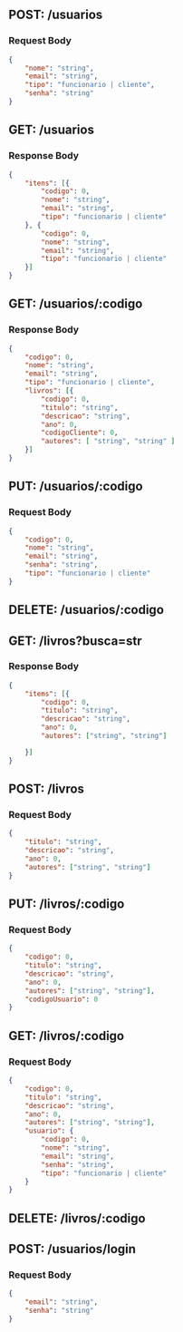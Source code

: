 ## POST: /usuarios
### Request Body
```json
{
	"nome": "string",
	"email": "string",
	"tipo": "funcionario | cliente",
	"senha": "string"
}
```

## GET: /usuarios
### Response Body
```json
{
	"itens": [{
		"codigo": 0,
		"nome": "string",
		"email": "string",
		"tipo": "funcionario | cliente"
	}, {
		"codigo": 0,
		"nome": "string",
		"email": "string",
		"tipo": "funcionario | cliente"
	}]
}
```

## GET: /usuarios/:codigo
### Response Body
```json
{
	"codigo": 0,
	"nome": "string",
	"email": "string",
	"tipo": "funcionario | cliente",
	"livros": [{
		"codigo": 0,
		"titulo": "string",
		"descricao": "string",
		"ano": 0,
		"codigoCliente": 0,
		"autores": [ "string", "string" ]
	}]
}
```

## PUT: /usuarios/:codigo
### Request Body
```json
{
	"codigo": 0,
	"nome": "string",
	"email": "string",
	"senha": "string",
	"tipo": "funcionario | cliente"
}
```
## DELETE: /usuarios/:codigo

## GET: /livros?busca=str
### Response Body
```json
{
	"items": [{
		"codigo": 0,
		"titulo": "string",
		"descricao": "string",
		"ano": 0,
		"autores": ["string", "string"]

	}]
}
```
## POST: /livros
### Request Body
```json
{
	"titulo": "string",
	"descricao": "string",
	"ano": 0,
	"autores": ["string", "string"]
}
```
## PUT: /livros/:codigo
### Request Body
```json
{
	"codigo": 0,
	"titulo": "string",
	"descricao": "string",
	"ano": 0,
	"autores": ["string", "string"],
	"codigoUsuario": 0
}
```
## GET: /livros/:codigo
### Request Body
```json
{
	"codigo": 0,
	"titulo": "string",
	"descricao": "string",
	"ano": 0,
	"autores": ["string", "string"],
	"usuario": {
		"codigo": 0,
		"nome": "string",
		"email": "string",
		"senha": "string",
		"tipo": "funcionario | cliente"
	}
}
```
## DELETE: /livros/:codigo

## POST: /usuarios/login
### Request Body
```json
{
	"email": "string",
	"senha": "string"
}
```


